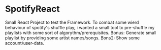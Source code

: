 # SpotifyReact
Small React Project to test the Framework.  To combat some wierd behaviour of spotify's shuffle play, i wanted a small tool to pre-shuffle my playlists with some sort of algorythm/prerequisites. Bonus: Generate small playlist by providing some artist names/songs. Bons2: Show some account/user-data.
